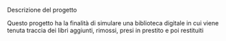 Descrizione del progetto

Questo progetto ha la finalità di simulare una biblioteca digitale in cui viene tenuta traccia dei libri aggiunti, rimossi, presi in prestito e poi restituiti
